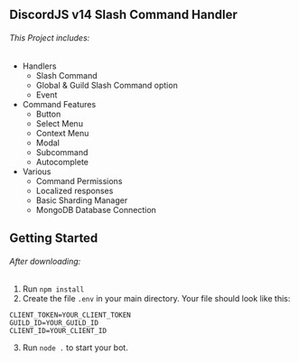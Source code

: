 ## DiscordJS v14 Slash Command Handler

###### This Project includes:
- Handlers
    - Slash Command
    - Global & Guild Slash Command option
    - Event
- Command Features
    - Button
    - Select Menu
    - Context Menu
    - Modal
    - Subcommand
    - Autocomplete
- Various
    - Command Permissions
    - Localized responses
    - Basic Sharding Manager
    - MongoDB Database Connection

## Getting Started

###### After downloading:
1. Run `npm install`
2. Create the file `.env` in your main directory.
   Your file should look like this:
```
CLIENT_TOKEN=YOUR_CLIENT_TOKEN
GUILD_ID=YOUR_GUILD_ID
CLIENT_ID=YOUR_CLIENT_ID
```
3. Run `node .` to start your bot.
